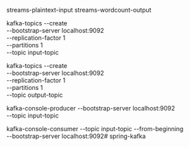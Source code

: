 
streams-plaintext-input
streams-wordcount-output

kafka-topics --create \
--bootstrap-server localhost:9092 \
--replication-factor 1 \
--partitions 1 \
--topic input-topic


kafka-topics --create \
--bootstrap-server localhost:9092 \
--replication-factor 1 \
--partitions 1 \
--topic output-topic


kafka-console-producer --bootstrap-server localhost:9092 \
                            --topic input-topic

kafka-console-consumer --topic input-topic --from-beginning \
                             --bootstrap-server localhost:9092# spring-kafka
